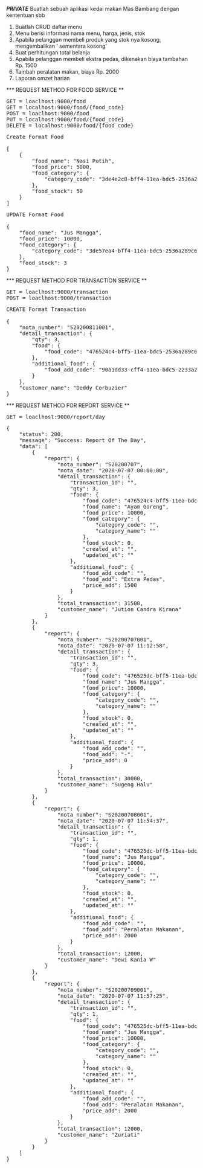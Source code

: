 ***PRIVATE***
Buatlah sebuah aplikasi kedai makan Mas Bambang dengan kententuan sbb
1. Buatlah CRUD daftar menu
2. Menu berisi informasi nama menu, harga, jenis, stok
3. Apabila pelanggan membeli produk yang stok nya kosong, mengembalikan ‘<nama produk> sementara kosong’
4. Buat perhitungan total belanja
6. Apabila pelanggan membeli ekstra pedas, dikenakan biaya tambahan Rp. 1500
7. Tambah peralatan makan, biaya Rp. 2000
8. Laporan omzet harian


*** REQUEST METHOD FOR FOOD SERVICE **
<pre>
GET = loaclhost:9000/food
GET = localhost:9000/food/{food_code}
POST = loaclhost:9000/food
PUT = localhost:9000/food/{food_code}
DELETE = localhost:9000/food/{food_code}
</pre>

<pre>
Create Format Food

[
    {
        "food_name": "Nasi Putih",
        "food_price": 5000,
        "food_category": {
            "category_code": "3de4e2c8-bff4-11ea-bdc5-2536a289c646"
        },
        "food_stock": 50
    }
]
</pre>

<pre>
UPDATE Format Food

{
    "food_name": "Jus Mangga",
    "food_price": 10000,
    "food_category": {
        "category_code": "3de57ea4-bff4-11ea-bdc5-2536a289c646"
    },
    "food_stock": 3
}
</pre>

*** REQUEST METHOD FOR TRANSACTION SERVICE **
<pre>
GET = loaclhost:9000/transaction
POST = loaclhost:9000/transaction
</pre>

<pre>
CREATE Format Transaction

{
    "nota_number": "S20200811001",
    "detail_transaction": {
        "qty": 3,
        "food": {
            "food_code": "476524c4-bff5-11ea-bdc5-2536a289c646"
        },
        "additional_food": {
            "food_add_code": "90a1dd33-cff4-11ea-bdc5-2233a289sc46"
        }
    },
    "customer_name": "Deddy Corbuzier"
}
</pre>

*** REQUEST METHOD FOR REPORT SERVICE **
<pre>
GET = loaclhost:9000/report/day
</pre>

<pre>
{
    "status": 200,
    "message": "Success: Report Of The Day",
    "data": [
        {
            "report": {
                "nota_number": "S20200707",
                "nota_date": "2020-07-07 00:00:00",
                "detail_transaction": {
                    "transaction_id": "",
                    "qty": 3,
                    "food": {
                        "food_code": "476524c4-bff5-11ea-bdc5-2536a289c646",
                        "food_name": "Ayam Goreng",
                        "food_price": 10000,
                        "food_category": {
                            "category_code": "",
                            "category_name": ""
                        },
                        "food_stock": 0,
                        "created_at": "",
                        "updated_at": ""
                    },
                    "additional_food": {
                        "food_add_code": "",
                        "food_add": "Extra Pedas",
                        "price_add": 1500
                    }
                },
                "total_transaction": 31500,
                "customer_name": "Jution Candra Kirana"
            }
        },
        {
            "report": {
                "nota_number": "S20200707001",
                "nota_date": "2020-07-07 11:12:58",
                "detail_transaction": {
                    "transaction_id": "",
                    "qty": 3,
                    "food": {
                        "food_code": "476525dc-bff5-11ea-bdc5-2536a289c646",
                        "food_name": "Jus Mangga",
                        "food_price": 10000,
                        "food_category": {
                            "category_code": "",
                            "category_name": ""
                        },
                        "food_stock": 0,
                        "created_at": "",
                        "updated_at": ""
                    },
                    "additional_food": {
                        "food_add_code": "",
                        "food_add": "-",
                        "price_add": 0
                    }
                },
                "total_transaction": 30000,
                "customer_name": "Sugeng Halu"
            }
        },
        {
            "report": {
                "nota_number": "S20200708001",
                "nota_date": "2020-07-07 11:54:37",
                "detail_transaction": {
                    "transaction_id": "",
                    "qty": 1,
                    "food": {
                        "food_code": "476525dc-bff5-11ea-bdc5-2536a289c646",
                        "food_name": "Jus Mangga",
                        "food_price": 10000,
                        "food_category": {
                            "category_code": "",
                            "category_name": ""
                        },
                        "food_stock": 0,
                        "created_at": "",
                        "updated_at": ""
                    },
                    "additional_food": {
                        "food_add_code": "",
                        "food_add": "Peralatan Makanan",
                        "price_add": 2000
                    }
                },
                "total_transaction": 12000,
                "customer_name": "Dewi Kania W"
            }
        },
        {
            "report": {
                "nota_number": "S20200709001",
                "nota_date": "2020-07-07 11:57:25",
                "detail_transaction": {
                    "transaction_id": "",
                    "qty": 1,
                    "food": {
                        "food_code": "476525dc-bff5-11ea-bdc5-2536a289c646",
                        "food_name": "Jus Mangga",
                        "food_price": 10000,
                        "food_category": {
                            "category_code": "",
                            "category_name": ""
                        },
                        "food_stock": 0,
                        "created_at": "",
                        "updated_at": ""
                    },
                    "additional_food": {
                        "food_add_code": "",
                        "food_add": "Peralatan Makanan",
                        "price_add": 2000
                    }
                },
                "total_transaction": 12000,
                "customer_name": "Zuriati"
            }
        }
    ]
}
</pre>
